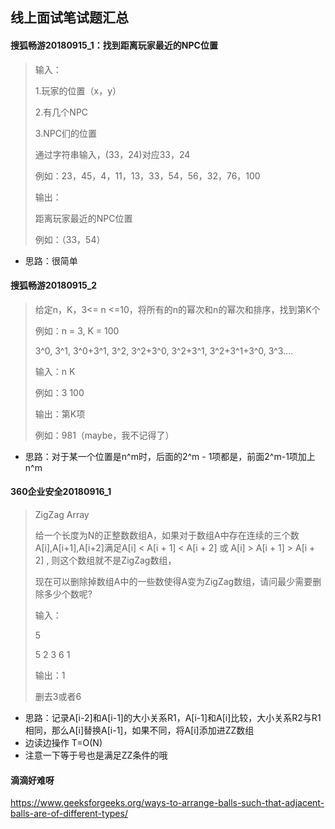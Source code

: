## 线上面试笔试题汇总

#### 搜狐畅游20180915_1：找到距离玩家最近的NPC位置

>输入：
>
>1.玩家的位置（x，y）
>
>2.有几个NPC
>
>3.NPC们的位置
>
>通过字符串输入，(33，24)对应33，24
>
>例如：23，45，4，11，13，33，54，56，32，76，100
>
>输出：
>
>距离玩家最近的NPC位置
>
>例如：（33，54）

* 思路：很简单

#### 搜狐畅游20180915_2

>给定n，K，3<= n <=10，将所有的n的幂次和n的幂次和排序，找到第K个
>
>例如：n = 3, K = 100
>
>3^0, 3^1, 3^0+3^1, 3^2, 3^2+3^0, 3^2+3^1, 3^2+3^1+3^0, 3^3....
>
>输入：n K
>
>例如：3 100
>
>输出：第K项
>
>例如：981（maybe，我不记得了）

* 思路：对于某一个位置是n^m时，后面的2^m - 1项都是，前面2^m-1项加上n^m

#### 360企业安全20180916_1

>ZigZag Array
>
>给一个长度为N的正整数数组A，如果对于数组A中存在连续的三个数A[i],A[i+1],A[i+2]满足A[i] < A[i + 1] < A[i + 2] 或 A[i] > A[i + 1] > A[i + 2] , 则这个数组就不是ZigZag数组，
>
>现在可以删除掉数组A中的一些数使得A变为ZigZag数组，请问最少需要删除多少个数呢?
>
>输入：
>
>5
>
>5 2 3 6 1
>
>输出：1
>
>删去3或者6

* 思路：记录A[i-2]和A[i-1]的大小关系R1，A[i-1]和A[i]比较，大小关系R2与R1相同，那么A[i]替换A[i-1]，如果不同，将A[i]添加进ZZ数组
* 边读边操作 T=O(N)
* 注意一下等于号也是满足ZZ条件的哦

#### 滴滴好难呀

https://www.geeksforgeeks.org/ways-to-arrange-balls-such-that-adjacent-balls-are-of-different-types/